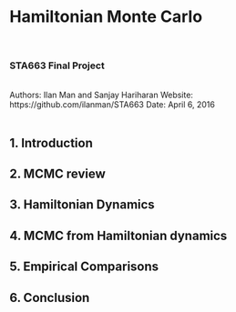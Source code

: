 <h1>Hamiltonian Monte Carlo</h1>
<br>
<h3>STA663 Final Project</h3>
<br>
Authors:  Ilan Man and Sanjay Hariharan  
Website:  https://github.com/ilanman/STA663  
Date:     April 6, 2016
<br>
<br>
<h2>1. Introduction</h2>

<h2>2. MCMC review</h2>

<h2>3. Hamiltonian Dynamics</h2>

<h2>4. MCMC from Hamiltonian dynamics</h2>

<h2>5. Empirical Comparisons</h2>

<h2>6. Conclusion</h2>

